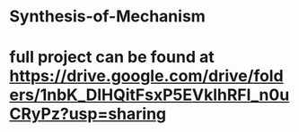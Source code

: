 # Synthesis-of-Mechanism
# full project can be found at https://drive.google.com/drive/folders/1nbK_DlHQitFsxP5EVklhRFl_n0uCRyPz?usp=sharing
